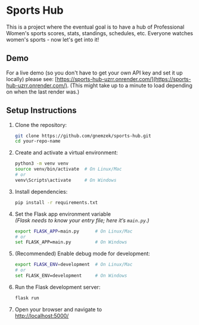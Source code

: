 # Sports Hub
This is a project where the eventual goal is to have a hub of Professional Women's sports scores, stats, standings, schedules, etc. Everyone watches women's sports - now let's get into it! 

## Demo
For a live demo (so you don't have to get your own API key and set it up locally) please see: [https://sports-hub-uzrr.onrender.com/](https://sports-hub-uzrr.onrender.com/). (This might take up to a minute to load depending on when the last render was.)

## Setup Instructions

1. Clone the repository:
    ```bash
    git clone https://github.com/gnemzek/sports-hub.git
    cd your-repo-name
    ```

2. Create and activate a virtual environment:
    ```bash
    python3 -m venv venv
    source venv/bin/activate  # On Linux/Mac
    # or
    venv\Scripts\activate     # On Windows
    ```

3. Install dependencies:
    ```bash
    pip install -r requirements.txt
    ```

4. Set the Flask app environment variable  
   _(Flask needs to know your entry file; here it’s `main.py`.)_
    ```bash
    export FLASK_APP=main.py      # On Linux/Mac
    # or
    set FLASK_APP=main.py         # On Windows
    ```

5. (Recommended) Enable debug mode for development:
    ```bash
    export FLASK_ENV=development  # On Linux/Mac
    # or
    set FLASK_ENV=development     # On Windows
    ```

6. Run the Flask development server:
    ```bash
    flask run
    ```

7. Open your browser and navigate to  
   [http://localhost:5000/](http://localhost:5000/)